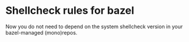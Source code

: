 # Shellcheck rules for bazel

Now you do not need to depend on the system shellcheck version in your bazel-managed (mono)repos.
